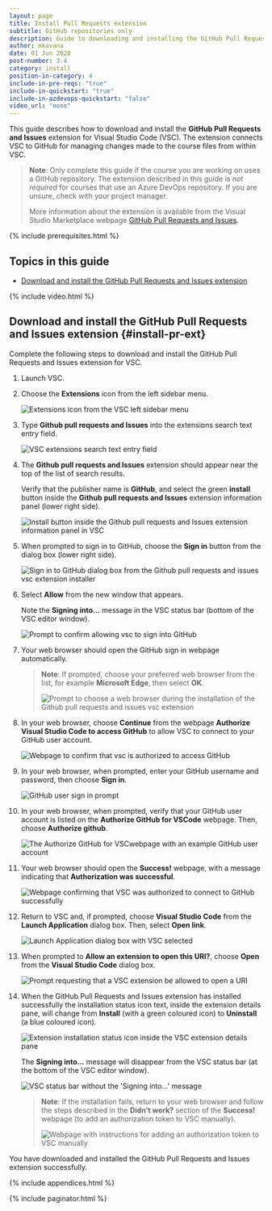 ```yaml
---
layout: page
title: Install Pull Requests extension
subtitle: GitHub repositories only
description: Guide to downloading and installing the GitHub Pull Requests and Issues extension for Visual Studio Code.
author: mkavana
date: 01 Jun 2020
post-number: 3.4
category: install
position-in-category: 4
include-in-pre-reqs: "true"
include-in-quickstart: "true"
include-in-azdevops-quickstart: "false"
video_url: "none"
---
```


This guide describes how to download and install the **GitHub Pull Requests and Issues** extension for Visual Studio Code (VSC). The extension connects VSC to GitHub for managing changes made to the course files from within VSC.

> **Note**: Only complete this guide if the course you are working on uses a GitHub repository. The extension described in this guide is *not required* for courses that use an Azure DevOps repository. If you are unsure, check with your project manager.
>
> More information about the extension is available from the Visual Studio Marketplace webpage [GitHub Pull Requests and Issues](https://marketplace.visualstudio.com/items?itemName=GitHub.vscode-pull-request-github).

{% include prerequisites.html %}

## Topics in this guide

- [Download and install the GitHub Pull Requests and Issues extension](#install-pr-ext)

{% include video.html %}

## Download and install the GitHub Pull Requests and Issues extension {#install-pr-ext}

Complete the following steps to download and install the GitHub Pull Requests and Issues extension for VSC.

1. Launch VSC.

2. Choose the **Extensions** icon from the left sidebar menu.

    ![Extensions icon from the VSC left sidebar menu](../assets/images/03-install/pr-ext/pr-ext-002.png)

3. Type **Github pull requests and Issues** into the extensions search text entry field.

    ![VSC extensions search text entry field](../assets/images/03-install/pr-ext/pr-ext-003.png)

4. The **Github pull requests and Issues** extension should appear near the top of the list of search results.

    Verify that the publisher name is **GitHub**, and select the green **install** button inside the **Github pull requests and Issues** extension information panel (lower right side).

    ![Install button inside the Github pull requests and Issues extension information panel in VSC](../assets/images/03-install/pr-ext/pr-ext-004.png)

5. When prompted to sign in to GitHub, choose the **Sign in** button from the dialog box (lower right side).

    ![Sign in to GitHub dialog box from the Github pull requests and issues vsc extension installer](../assets/images/03-install/pr-ext/pr-ext-005.png)

6. Select **Allow** from the new window that appears.

    Note the **Signing into...** message in the VSC status bar (bottom of the VSC editor window).

    ![Prompt to confirm allowing vsc to sign into GitHub](../assets/images/03-install/pr-ext/pr-ext-006.png)

7. Your web browser should open the GitHub sign in webpage automatically.

    > **Note**: If prompted, choose your preferred web browser from the list, for example **Microsoft Edge**, then select **OK**.
    >
    > ![Prompt to choose a web browser during the installation of the Github pull requests and issues vsc extension](../assets/images/03-install/pr-ext/pr-ext-007.png)

8. In your web browser, choose **Continue** from the webpage **Authorize Visual Studio Code to access GitHub** to allow VSC to connect to your GitHub user account.

    ![Webpage to confirm that vsc is authorized to access GitHub ](../assets/images/03-install/pr-ext/pr-ext-008.png)

9. In your web browser, when prompted, enter your GitHub username and password, then choose **Sign in**.

    ![GitHub user sign in prompt](../assets/images/03-install/pr-ext/pr-ext-009.png)

10. In your web browser, when prompted, verify that your GitHub user account is listed on the **Authorize GitHub for VSCode** webpage. Then, choose **Authorize github**.

    ![The Authorize GitHub for VSCwebpage with an example GitHub user account](../assets/images/03-install/pr-ext/pr-ext-010.png)

11. Your web browser should open the **Success!** webpage, with a message indicating that **Authorization was successful**.

    ![Webpage confirming that VSC was authorized to connect to GitHub successfully](../assets/images/03-install/pr-ext/pr-ext-011.png)

12. Return to VSC and, if prompted, choose **Visual Studio Code** from the **Launch Application** dialog box. Then, select **Open link**.

    ![Launch Application dialog box with VSC selected](../assets/images/03-install/pr-ext/pr-ext-012.png)

13. When prompted to **Allow an extension to open this URI?**, choose **Open** from the **Visual Studio Code** dialog box.

    ![Prompt requesting that a VSC extension be allowed to open a URI](../assets/images/03-install/pr-ext/pr-ext-013.png)

14. When the GitHub Pull Requests and Issues extension has installed successfully the installation status icon text, inside the extension details pane, will change from **Install** (with a green coloured icon) to **Uninstall** (a blue coloured icon).

    ![Extension installation status icon inside the VSC extension details pane](../assets/images/03-install/pr-ext/pr-ext-014a.png)

    The **Signing into...** message will disappear from the VSC status bar (at the bottom of the VSC editor window).

    ![VSC status bar without the 'Signing into...' message](../assets/images/03-install/pr-ext/pr-ext-014b.png)

    > **Note**: If the installation fails, return to your web browser and follow the steps described in the **Didn't work?** section of the **Success!** webpage (to add an authorization token to VSC manually).
    >
    > ![Webpage with instructions for adding an authorization token to VSC manually](../assets/images/03-install/pr-ext/pr-ext-015.png)

You have downloaded and installed the GitHub Pull Requests and Issues extension successfully.

{% include appendices.html %}

{% include paginator.html %}
